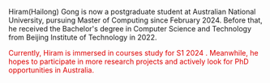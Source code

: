 [//]: # (Friday Theme is a theme for Jekyll using Bootstrap 4.4 designed to build a great personal web site with a portfolio, blog and project documentation. It is compatible with GitHub Pages. It supports all the Bootstrap components, it has blogs with tags, it has syntax highlighting and it has SVG icons. It is customisable with SCSS by simply changing the default boostrap variables.)

[//]: # ()
[//]: # (It is maintained by Simon Freytag on [GitHub]&#40;https://github.com/sfreytag/friday-theme&#41; and it was built originally for [Simon's own portfolio]&#40;http://www.freytag.org.uk&#41;.)

Hiram(Hailong) Gong is now a postgraduate student at Australian National University, pursuing Master of Computing since February 2024.
Before that, he received the Bachelor's degree in Computer Science and Technology from Beijing Institute of Technology in 2022.

<font color="#dd0000">Currently, Hiram is immersed in courses study for S1 2024 . Meanwhile, he hopes to participate in more research projects and actively look for PhD opportunities in Australia.</font>